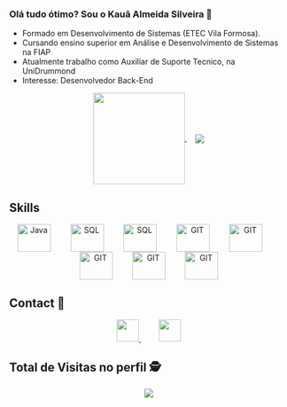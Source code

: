 ### Olá tudo ótimo? Sou o Kauã Almeida Silveira 👋

- Formado em Desenvolvimento de Sistemas (ETEC Vila Formosa).
- Cursando ensino superior em Análise e Desenvolvimento de Sistemas na FIAP 
- Atualmente trabalho como Auxiliar de Suporte Tecnico, na UniDrummond
- Interesse: Desenvolvedor Back-End

<p align="center">
    <a href="https://github.com/KauaAlmeidaSilveira">
        <img align="center" height="165"
        src="https://github-readme-stats.vercel.app/api?username=KauaAlmeidaSilveira&show_icons=true&theme=github_dark&include_all_commits=true&count_private=true" />
    </a>
    &nbsp;&nbsp;&nbsp;
    <a href="https://github.com/KauaAlmeidaSilveira">
        <img align="center"
        src="https://github-readme-stats.vercel.app/api/top-langs/?username=KauaAlmeidaSilveira&layout=compact&langs_count=7&theme=github_dark"/>
    </a>
</p>

## Skills
<p align="center">
    <img align="center" width="60" height="50" alt="Java" src="https://cdn.jsdelivr.net/gh/devicons/devicon/icons/java/java-original.svg"/>
    &nbsp;&nbsp;&nbsp;&nbsp;&nbsp;&nbsp;&nbsp;
    <img align="center" width="60" height="50" alt="SQL" src="https://cdn.jsdelivr.net/gh/devicons/devicon/icons/spring/spring-original.svg"/>
    &nbsp;&nbsp;&nbsp;&nbsp;&nbsp;&nbsp;&nbsp;
    <img align="center" width="60" height="50" alt="SQL" src="https://cdn.jsdelivr.net/gh/devicons/devicon/icons/mysql/mysql-original.svg"/>
    &nbsp;&nbsp;&nbsp;&nbsp;&nbsp;&nbsp;&nbsp;
    <img align="center" width="60" height="50" alt="GIT"  src="https://cdn.jsdelivr.net/gh/devicons/devicon/icons/git/git-original.svg"/>
    &nbsp;&nbsp;&nbsp;&nbsp;&nbsp;&nbsp;&nbsp;
    <img align="center" width="60" height="50" alt="GIT"  src="https://cdn.icon-icons.com/icons2/2107/PNG/512/file_type_maven_icon_130397.png"/>
    &nbsp;&nbsp;&nbsp;&nbsp;&nbsp;&nbsp;&nbsp;
    <img align="center" width="60" height="50" alt="GIT"  src="https://cdn.jsdelivr.net/gh/devicons/devicon/icons/javascript/javascript-original.svg"/>
    &nbsp;&nbsp;&nbsp;&nbsp;&nbsp;&nbsp;&nbsp;
    <img align="center" width="60" height="50" alt="GIT"  src="https://cdn.jsdelivr.net/gh/devicons/devicon/icons/typescript/typescript-original.svg"/>
    &nbsp;&nbsp;&nbsp;&nbsp;&nbsp;&nbsp;&nbsp;
    <img align="center" width="60" height="50" alt="GIT"  src="https://cdn.jsdelivr.net/gh/devicons/devicon/icons/mongodb/mongodb-original.svg"/>
  
</p>

## Contact :iphone:

<p align="center">
    <a href="mailto:kaua.a.silveira@hotmail.com">
        <img height="40" src="https://cdn-icons-png.flaticon.com/512/732/732223.png">
    </a>
    &nbsp;&nbsp;&nbsp;&nbsp;&nbsp;&nbsp;&nbsp;
    <a href="https://www.linkedin.com/in/kaua-silveira2004/">
        <img height="40" src="https://cdn-icons-png.flaticon.com/512/3536/3536505.png">
    </a>
</p>


<p align="center"> 

 ## Total de Visitas no perfil :detective: <br>
 <p align="center"> 
   <img alingn="center" src="https://profile-counter.glitch.me/KauaAlmeidaSilveira/count.svg" />
 </p>

</p>
